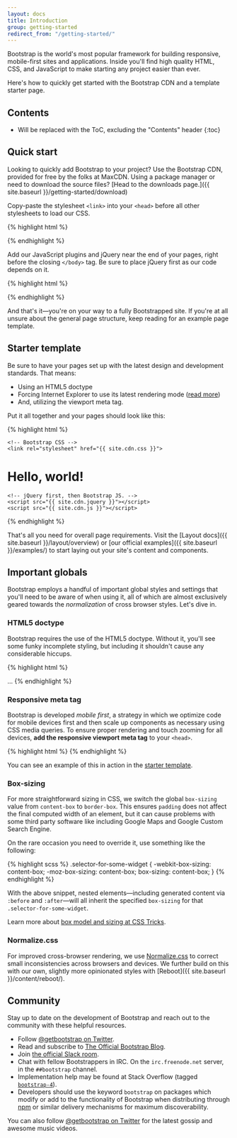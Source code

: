 ```yaml
---
layout: docs
title: Introduction
group: getting-started
redirect_from: "/getting-started/"
---
```


Bootstrap is the world's most popular framework for building responsive, mobile-first sites and applications. Inside you'll find high quality HTML, CSS, and JavaScript to make starting any project easier than ever.

Here's how to quickly get started with the Bootstrap CDN and a template starter page.

## Contents

* Will be replaced with the ToC, excluding the "Contents" header
{:toc}

## Quick start

Looking to quickly add Bootstrap to your project? Use the Bootstrap CDN, provided for free by the folks at MaxCDN. Using a package manager or need to download the source files? [Head to the downloads page.]({{ site.baseurl }}/getting-started/download)

Copy-paste the stylesheet `<link>` into your `<head>` before all other stylesheets to load our CSS.

{% highlight html %}
<link rel="stylesheet" href="{{ site.cdn.css }}">
{% endhighlight %}

Add our JavaScript plugins and jQuery near the end of your pages, right before the closing `</body>` tag. Be sure to place jQuery first as our code depends on it.

{% highlight html %}
<script src="{{ site.cdn.jquery }}"></script>
<script src="{{ site.cdn.js }}"></script>
{% endhighlight %}

And that's it—you're on your way to a fully Bootstrapped site. If you're at all unsure about the general page structure, keep reading for an example page template.

## Starter template

Be sure to have your pages set up with the latest design and development standards. That means:

* Using an HTML5 doctype
* Forcing Internet Explorer to use its latest rendering mode ([read more](http://stackoverflow.com/q/6771258))
* And, utilizing the viewport meta tag.

Put it all together and your pages should look like this:

{% highlight html %}
<!DOCTYPE html>
<html lang="en">
  <head>
    <!-- Required meta tags always come first -->
    <meta charset="utf-8">
    <meta name="viewport" content="width=device-width, initial-scale=1">
    <meta http-equiv="x-ua-compatible" content="ie=edge">

    <!-- Bootstrap CSS -->
    <link rel="stylesheet" href="{{ site.cdn.css }}">
  </head>
  <body>
    <h1>Hello, world!</h1>

    <!-- jQuery first, then Bootstrap JS. -->
    <script src="{{ site.cdn.jquery }}"></script>
    <script src="{{ site.cdn.js }}"></script>
  </body>
</html>
{% endhighlight %}

That's all you need for overall page requirements. Visit the [Layout docs]({{ site.baseurl }}/layout/overview) or [our official examples]({{ site.baseurl }}/examples/) to start laying out your site's content and components.

## Important globals

Bootstrap employs a handful of important global styles and settings that you'll need to be aware of when using it, all of which are almost exclusively geared towards the *normalization* of cross browser styles. Let's dive in.

### HTML5 doctype

Bootstrap requires the use of the HTML5 doctype. Without it, you'll see some funky incomplete styling, but including it shouldn't cause any considerable hiccups.

{% highlight html %}
<!DOCTYPE html>
<html lang="en">
  ...
</html>
{% endhighlight %}

### Responsive meta tag

Bootstrap is developed *mobile first*, a strategy in which we optimize code for mobile devices first and then scale up components as necessary using CSS media queries. To ensure proper rendering and touch zooming for all devices, **add the responsive viewport meta tag** to your `<head>`.

{% highlight html %}
<meta name="viewport" content="width=device-width, initial-scale=1">
{% endhighlight %}

You can see an example of this in action in the [starter template](#starter-template).

### Box-sizing

For more straightforward sizing in CSS, we switch the global `box-sizing` value from `content-box` to `border-box`. This ensures `padding` does not affect the final computed width of an element, but it can cause problems with some third party software like including Google Maps and Google Custom Search Engine.

On the rare occasion you need to override it, use something like the following:

{% highlight scss %}
.selector-for-some-widget {
  -webkit-box-sizing: content-box;
     -moz-box-sizing: content-box;
          box-sizing: content-box;
}
{% endhighlight %}

With the above snippet, nested elements—including generated content via `:before` and `:after`—will all inherit the specified `box-sizing` for that `.selector-for-some-widget`.

Learn more about [box model and sizing at CSS Tricks](https://css-tricks.com/box-sizing/).

### Normalize.css

For improved cross-browser rendering, we use [Normalize.css](http://necolas.github.io/normalize.css/) to correct small inconsistencies across browsers and devices. We further build on this with our own, slightly more opinionated styles with [Reboot]({{ site.baseurl }}/content/reboot/).

## Community

Stay up to date on the development of Bootstrap and reach out to the community with these helpful resources.

- Follow [@getbootstrap on Twitter](https://twitter.com/getbootstrap).
- Read and subscribe to [The Official Bootstrap Blog](http://blog.getbootstrap.com).
- Join [the official Slack room](https://bootstrap-slack.herokuapp.com).
- Chat with fellow Bootstrappers in IRC. On the `irc.freenode.net` server, in the `##bootstrap` channel.
- Implementation help may be found at Stack Overflow (tagged [`bootstrap-4`](https://stackoverflow.com/questions/tagged/bootstrap-4)).
- Developers should use the keyword `bootstrap` on packages which modify or add to the functionality of Bootstrap when distributing through [npm](https://www.npmjs.com/browse/keyword/bootstrap) or similar delivery mechanisms for maximum discoverability.

You can also follow [@getbootstrap on Twitter](https://twitter.com/getbootstrap) for the latest gossip and awesome music videos.
